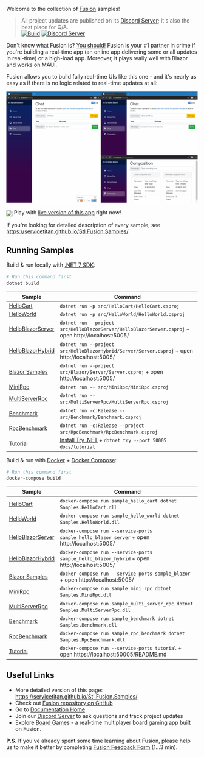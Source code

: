Welcome to the collection of [Fusion] samples!

> All project updates are published on its [Discord Server]; it's also the best place for Q/A.\
> [![Build](https://github.com/servicetitan/Stl.Fusion.Samples/workflows/Build/badge.svg)](https://github.com/servicetitan/Stl.Fusion.Samples/actions?query=workflow%3A%22Build%22)
> [![Discord Server](https://img.shields.io/discord/729970863419424788.svg)](https://discord.gg/EKEwv6d)  

Don't know what Fusion is? [You should!](https://github.com/servicetitan/Stl.Fusion) 
Fusion is your #1 partner in crime if you're 
building a real-time app (an online app delivering
some or all updates in real-time) or a high-load app.
Moreover, it plays really well with Blazor and works on MAUI.

Fusion allows you to build fully real-time UIs like this one - 
and it's nearly as easy as if there is no logic related to real-time
updates at all:

![](docs/img/Samples-Blazor.gif)

<img src="https://img.shields.io/badge/-Live!-red" valign="middle"> Play with [live version of this app](https://fusion-samples.servicetitan.com) right now!

If you're looking for detailed description of every sample,
see https://servicetitan.github.io/Stl.Fusion.Samples/

## Running Samples

Build & run locally with [.NET 7 SDK](https://dotnet.microsoft.com/download):

```bash
# Run this command first
dotnet build
```

| Sample | Command |
|-|-|
| [HelloCart] | `dotnet run -p src/HelloCart/HelloCart.csproj` |
| [HelloWorld] | `dotnet run -p src/HelloWorld/HelloWorld.csproj` |
| [HelloBlazorServer] |  `dotnet run --project src/HelloBlazorServer/HelloBlazorServer.csproj` + open http://localhost:5005/ |
| [HelloBlazorHybrid] |  `dotnet run --project src/HelloBlazorHybrid/Server/Server.csproj` + open http://localhost:5005/ |
| [Blazor Samples] |  `dotnet run --project src/Blazor/Server/Server.csproj` + open http://localhost:5005/ |
| [MiniRpc] | `dotnet run -- src/MiniRpc/MiniRpc.csproj ` |
| [MultiServerRpc] | `dotnet run -- src/MultiServerRpc/MultiServerRpc.csproj ` |
| [Benchmark] | `dotnet run -c:Release -- src/Benchmark/Benchmark.csproj ` |
| [RpcBenchmark] | `dotnet run -c:Release --project src/RpcBenchmark/RpcBenchmark.csproj` |
| [Tutorial] | [Install Try .NET](https://github.com/dotnet/try/blob/master/DotNetTryLocal.md) + `dotnet try --port 50005 docs/tutorial` |

Build & run with [Docker](https://docs.docker.com/get-docker/) + 
[Docker Compose](https://docs.docker.com/compose/install/):

```bash
# Run this command first
docker-compose build
```

| Sample | Command |
|-|-|
| [HelloCart] | `docker-compose run sample_hello_cart dotnet Samples.HelloCart.dll` |
| [HelloWorld] | `docker-compose run sample_hello_world dotnet Samples.HelloWorld.dll` |
| [HelloBlazorServer] | `docker-compose run --service-ports sample_hello_blazor_server` + open http://localhost:5005/ |
| [HelloBlazorHybrid] | `docker-compose run --service-ports sample_hello_blazor_hybrid` + open http://localhost:5005/ |
| [Blazor Samples] | `docker-compose run --service-ports sample_blazor` + open http://localhost:5005/ |
| [MiniRpc] | `docker-compose run sample_mini_rpc dotnet Samples.MiniRpc.dll` |
| [MultiServerRpc] | `docker-compose run sample_multi_server_rpc dotnet Samples.MultiServerRpc.dll` |
| [Benchmark] | `docker-compose run sample_benchmark dotnet Samples.Benchmark.dll` |
| [RpcBenchmark] | `docker-compose run sample_rpc_benchmark dotnet Samples.RpcBenchmark.dll` |
| [Tutorial] | `docker-compose run --service-ports tutorial` + open https://localhost:50005/README.md |

## Useful Links

* More detailed version of this page: https://servicetitan.github.io/Stl.Fusion.Samples/
* Check out [Fusion repository on GitHub]
* Go to [Documentation Home]
* Join our [Discord Server] to ask questions and track project updates
* Explore [Board Games](https://github.com/alexyakunin/BoardGames) -  a real-time multiplayer board gaming app built on Fusion.

**P.S.** If you've already spent some time learning about Fusion, 
please help us to make it better by completing [Fusion Feedback Form] 
(1&hellip;3 min).


[Fusion]: https://github.com/servicetitan/Stl.Fusion
[Fusion repository on GitHub]: https://github.com/servicetitan/Stl.Fusion

[HelloCart]: src/HelloCart
[HelloWorld]: src/HelloWorld
[HelloBlazorServer]: src/HelloBlazorServer
[HelloBlazorHybrid]: src/HelloBlazorHybrid
[Blazor Samples]: src/Blazor
[MiniRpc]: src/MiniRpc
[MultiServerRpc]: src/MultiServerRpc
[Benchmark]: src/Benchmark
[RpcBenchmark]: src/RpcBenchmark
[Tutorial]: docs/tutorial/README.md
[Fusion Tutorial]: docs/tutorial/README.md
[Documentation Home]: https://github.com/servicetitan/Stl.Fusion/blob/master/docs/README.md

[Compute Services]: https://github.com/servicetitan/Stl.Fusion.Samples/blob/master/docs/tutorial/Part01.md
[Compute Service]: https://github.com/servicetitan/Stl.Fusion.Samples/blob/master/docs/tutorial/Part01.md
[`IComputed<T>`]: https://github.com/servicetitan/Stl.Fusion.Samples/blob/master/docs/tutorial/Part02.md
[Computed Value]: https://github.com/servicetitan/Stl.Fusion.Samples/blob/master/docs/tutorial/Part02.md
[Live State]: https://github.com/servicetitan/Stl.Fusion.Samples/blob/master/docs/tutorial/Part03.md
[Replica Services]: https://github.com/servicetitan/Stl.Fusion.Samples/blob/master/docs/tutorial/Part04.md
[Compute Service Clients]: https://github.com/servicetitan/Stl.Fusion.Samples/blob/master/docs/tutorial/Part04.md
[Fusion In Simple Terms]: https://medium.com/@alexyakunin/stl-fusion-in-simple-terms-65b1975967ab?source=friends_link&sk=04e73e75a52768cf7c3330744a9b1e38

[Discord Server]: https://discord.gg/EKEwv6d
[Fusion Feedback Form]: https://forms.gle/TpGkmTZttukhDMRB6
